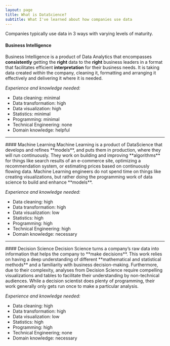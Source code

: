 ```yaml
---
layout: page
title: What is DataScience?
subtitle: What I've learned about how companies use data
---
```


Companies typically use data in 3 ways with varying levels of maturity.

#### Business Intelligence
Business Intelligence is a product of Data Analytics that encompasses **consistently** getting the **right** data to the **right** business leaders in a format that facilitates efficient **interpretation** for their business needs.  It is taking data created *within* the company, cleaning it, formatting and arranging it effectively and delivering it where it is needed.

_Experience and knowledge needed:_ 
 - Data cleaning: minimal
 - Data transformation: high
 - Data visualization: high
 - Statistics: minimal
 - Programming: minimal
 - Technical Engineering: none
 - Domain knowledge: helpful
<hr>
#### Machine Learning
Machine Learning is a product of DataScience that develops and refines **models**, and puts them in production, where they will run continuously. They work on building and improving **algorithms** for things like search results of an e-commerce site, optimizing a recommendation system, or estimating prices based on continuously flowing data.  Machine Learning engineers do not spend time on things like creating visualizations, but rather doing the  programming work of data science to build and enhance **models**.

_Experience and knowledge needed:_
- Data cleaning: high
- Data transformation: high
- Data visualization: low
- Statistics: high
- Programming: high
- Technical Engineering: high
- Domain knowledge: necessary 
<hr>
#### Decision Science
Decision Science turns a company’s raw data into information that helps the company to **make decisions**. This work relies on having a deep understanding of different **mathematical and statistical methods** and a familiarity with business decision-making. Furthermore, due to their complexity, analyses from Decision Science require compelling visualizations and tables to facilitate their understanding by non-technical audiences. While a decision scientist does plenty of programming, their work generally only gets run once to make a particular analysis. 

_Experience and knowledge needed:_
- Data cleaning: high
- Data transformation: high
- Data visualization: low
- Statistics: high
- Programming: high
- Technical Engineering; none
- Domain knowledge: necessary 
